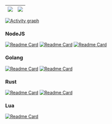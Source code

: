 | <a href="https://github.com/sankooc"><img align="center" src="https://github-readme-stats.vercel.app/api?username=sankooc&count_private=true&show_icons=true&theme=gruvbox&include_all_commits=true&hide_border=true"/></a> | <a href="https://github.com/sankooc"><img align="center" src="https://github-readme-stats.vercel.app/api/top-langs/?username=sankooc&hide=HTML,CSS,ipynb&layout=compact&theme=gruvbox&hide_border=true&langs_count=8" /></a> |
| ------------- | ------------- |

[![Activity graph](https://github-readme-activity-graph.vercel.app/graph?username=sankooc&theme=gruvbox&hide_border=true)](https://github.com/ashutosh00710/github-readme-activity-graph)
<br>
### NodeJS

[![Readme Card](https://github-readme-stats.vercel.app/api/pin/?username=sankooc&repo=spring.js&theme=gruvbox&hide_border=true&layout=compact)](https://github.com/sankooc/spring.js)
[![Readme Card](https://github-readme-stats.vercel.app/api/pin/?username=sankooc&repo=qrzip&theme=gruvbox&hide_border=true&layout=compact)](https://github.com/sankooc/qrzip)
[![Readme Card](https://github-readme-stats.vercel.app/api/pin/?username=sankooc&repo=bezier-interpolation&theme=gruvbox&hide_border=true&layout=compact)](https://github.com/sankooc/bezier-interpolation)


### Golang

[![Readme Card](https://github-readme-stats.vercel.app/api/pin/?username=sankooc&repo=gibero&theme=onedark&hide_border=true&layout=compact)](https://github.com/sankooc/gibero)
[![Readme Card](https://github-readme-stats.vercel.app/api/pin/?username=sankooc&repo=mmdb&theme=onedark&hide_border=true&layout=compact)](https://github.com/sankooc/mmdb)


### Rust

[![Readme Card](https://github-readme-stats.vercel.app/api/pin/?username=sankooc&repo=vs-shark&theme=dracula&hide_border=true&layout=compact)](https://github.com/sankooc/vs-shark)
[![Readme Card](https://github-readme-stats.vercel.app/api/pin/?username=sankooc&repo=symbols.rs&theme=dracula&hide_border=true&layout=compact)](https://github.com/sankooc/symbols.rs)


### Lua

[![Readme Card](https://github-readme-stats.vercel.app/api/pin/?username=sankooc&repo=wow-interface-prist&theme=radical&hide_border=true&layout=compact)](https://github.com/sankooc/wow-interface-prist)

<!--
**sankooc/sankooc** is a ✨ _special_ ✨ repository because its `README.md` (this file) appears on your GitHub profile.

Here are some ideas to get you started:

- 🔭 I’m currently working on ...
- 🌱 I’m currently learning ...
- 👯 I’m looking to collaborate on ...
- 🤔 I’m looking for help with ...
- 💬 Ask me about ...
- 📫 How to reach me: ...
- 😄 Pronouns: ...
- ⚡ Fun fact: ...
-->
